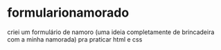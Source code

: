 # formularionamorado
criei um formulário de namoro (uma ideia completamente de brincadeira com a minha namorada) pra praticar html e css
